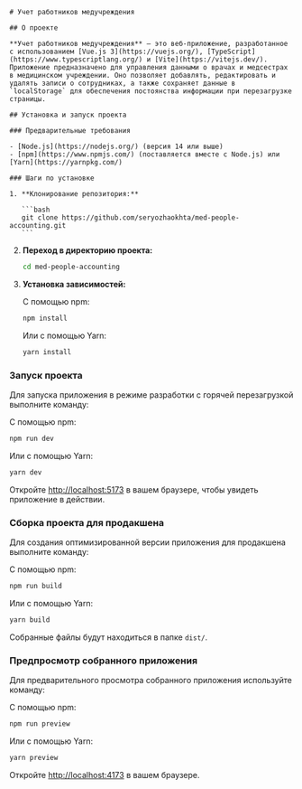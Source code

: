 ````
# Учет работников медучреждения

## О проекте

**Учет работников медучреждения** — это веб-приложение, разработанное с использованием [Vue.js 3](https://vuejs.org/), [TypeScript](https://www.typescriptlang.org/) и [Vite](https://vitejs.dev/). Приложение предназначено для управления данными о врачах и медсестрах в медицинском учреждении. Оно позволяет добавлять, редактировать и удалять записи о сотрудниках, а также сохраняет данные в `localStorage` для обеспечения постоянства информации при перезагрузке страницы.

## Установка и запуск проекта

### Предварительные требования

- [Node.js](https://nodejs.org/) (версия 14 или выше)
- [npm](https://www.npmjs.com/) (поставляется вместе с Node.js) или [Yarn](https://yarnpkg.com/)

### Шаги по установке

1. **Клонирование репозитория:**

   ```bash
   git clone https://github.com/seryozhaokhta/med-people-accounting.git
   ```
````

2. **Переход в директорию проекта:**

   ```bash
   cd med-people-accounting
   ```

3. **Установка зависимостей:**

   С помощью npm:

   ```bash
   npm install
   ```

   Или с помощью Yarn:

   ```bash
   yarn install
   ```

### Запуск проекта

Для запуска приложения в режиме разработки с горячей перезагрузкой выполните команду:

С помощью npm:

```bash
npm run dev
```

Или с помощью Yarn:

```bash
yarn dev
```

Откройте [http://localhost:5173](http://localhost:5173) в вашем браузере, чтобы увидеть приложение в действии.

### Сборка проекта для продакшена

Для создания оптимизированной версии приложения для продакшена выполните команду:

С помощью npm:

```bash
npm run build
```

Или с помощью Yarn:

```bash
yarn build
```

Собранные файлы будут находиться в папке `dist/`.

### Предпросмотр собранного приложения

Для предварительного просмотра собранного приложения используйте команду:

С помощью npm:

```bash
npm run preview
```

Или с помощью Yarn:

```bash
yarn preview
```

Откройте [http://localhost:4173](http://localhost:4173) в вашем браузере.
